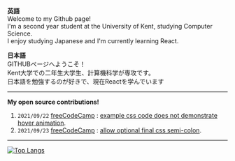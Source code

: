 <strong>英語</strong> <br>
Welcome to my Github page!<br>
I'm a second year student at the University of Kent, studying Computer Science.<br>
I enjoy studying Japanese and I'm currently learning React.<br>

<strong>日本語</strong> <br>
GITHUBページへようこそ！<br>
Kent大学での二年生大学生、計算機科学が専攻です。<br>
日本語を勉強するのが好きで、現在Reactを学んでいます 

<hr>

<strong>My open source contributions!</strong><br>
1. `2021/09/22` [freeCodeCamp](https://github.com/freeCodeCamp/freeCodeCamp) : [example css code does not demonstrate hover animation](https://github.com/freeCodeCamp/freeCodeCamp/pull/43524).
2. `2021/09/23` [freeCodeCamp](https://github.com/freeCodeCamp/freeCodeCamp) : [allow optional final css semi-colon](https://github.com/freeCodeCamp/freeCodeCamp/pull/43545).

<hr>

[![Top Langs](https://github-readme-stats.vercel.app/api/top-langs/?username=jamesgeer&layout=compact&theme=vision-friendly-dark)](https://github.com/anuraghazra/github-readme-stats)

<!---
jamesgeer/jamesgeer is a ✨ special ✨ repository because its `README.md` (this file) appears on your GitHub profile.
You can click the Preview link to take a look at your changes.
--->
